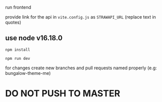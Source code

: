 run frontend

provide link for the api in `vite.config.js` as `STRAWAPI_URL` (replace text in quotes)

## use node v16.18.0

`npm install`

`npm run dev`

for changes create new branches and pull requests named properly (e.g: bungalow-theme-me)

# DO NOT PUSH TO MASTER